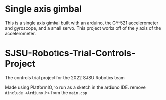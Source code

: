 # Single axis gimbal
This is a single axis gimbal built with an arduino, the GY-521 accelerometer and gyroscope, and a small servo.
This project works off of the y axis of the accelerometer.
# SJSU-Robotics-Trial-Controls-Project
The controls trial project for the 2022 SJSU Robotics team


Made using PlatformIO, to run as a sketch in the ardiuno IDE. remove `#include <Ardiuno.h>` from the `main.cpp`
